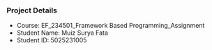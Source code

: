 

### Project Details
- Course: EF_234501_Framework Based Programming_Assignment
- Student Name: Muiz Surya Fata
- Student ID: 5025231005
